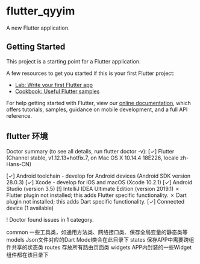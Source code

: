# flutter_qyyim

A new Flutter application.

## Getting Started

This project is a starting point for a Flutter application.

A few resources to get you started if this is your first Flutter project:

- [Lab: Write your first Flutter app](https://flutter.io/docs/get-started/codelab)
- [Cookbook: Useful Flutter samples](https://flutter.io/docs/cookbook)

For help getting started with Flutter, view our 
[online documentation](https://flutter.io/docs), which offers tutorials, 
samples, guidance on mobile development, and a full API reference.


## flutter 环境
Doctor summary (to see all details, run flutter doctor -v):
[✓] Flutter (Channel stable, v1.12.13+hotfix.7, on Mac OS X 10.14.4 18E226, locale zh-Hans-CN)

[✓] Android toolchain - develop for Android devices (Android SDK version 28.0.3)
[✓] Xcode - develop for iOS and macOS (Xcode 10.2.1)
[✓] Android Studio (version 3.5)
[!] IntelliJ IDEA Ultimate Edition (version 2019.1)
    ✗ Flutter plugin not installed; this adds Flutter specific functionality.
    ✗ Dart plugin not installed; this adds Dart specific functionality.
[✓] Connected device (1 available)

! Doctor found issues in 1 category.



common	一些工具类，如通用方法类、网络接口类、保存全局变量的静态类等
models	Json文件对应的Dart Model类会在此目录下
states	保存APP中需要跨组件共享的状态类
routes	存放所有路由页面类
widgets	APP内封装的一些Widget组件都在该目录下